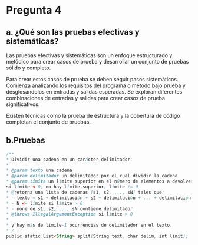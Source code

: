 # Pregunta 4
## a. ¿Qué son las pruebas efectivas y sistemáticas?
Las pruebas efectivas y sistemáticas son un enfoque estructurado y metódico para crear casos de prueba y desarrollar un conjunto de pruebas sólido y completo. 

Para crear estos casos de prueba se deben seguir pasos sistemáticos. Comienza analizando los requisitos del programa o método bajo prueba y desglosándolos en entradas y salidas esperadas. Se exploran diferentes combinaciones de entradas y salidas para crear casos de prueba significativos. 

Existen técnicas como la prueba de estructura y la cobertura de código completan el conjunto de pruebas.
## b.Pruebas
```Java
/**
* Dividir una cadena en un carácter delimitador.
*
* @param texto una cadena
* @param delimitador un delimitador por el cual dividir la cadena
* @param límite un límite superior en el número de elementos a devolver:
si límite < 0, no hay límite superior; límite != 0
* @retorna una lista de cadenas [s1, s2, ..., sN] tales que:
* - texto = s1 + delimitación + s2 + delimitación + ... + delimitación + sN
* - N <= límite si límite > 0
* - none de s1, s2, ..., sN contiene delimitador
* @throws IllegalArgumentException si límite > 0
*
* y hay más de limite-1 ocurrencias de delimitador en el texto.
* /
public static List<String> split(String text, char delim, int limit);
```